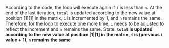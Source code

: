 According to the code, the loop will execute again if `i` is less than `n`. At the end of the last iteration, `total` is updated according to the new value at position [1][1] in the matrix, `i` is incremented by 1, and `n` remains the same. Therefore, for the loop to execute one more time, `i` needs to be adjusted to reflect the increment and `n` remains the same.
State: **`total` is updated according to the new value at position [1][1] in the matrix, `i` is (previous i value + 1), `n` remains the same**